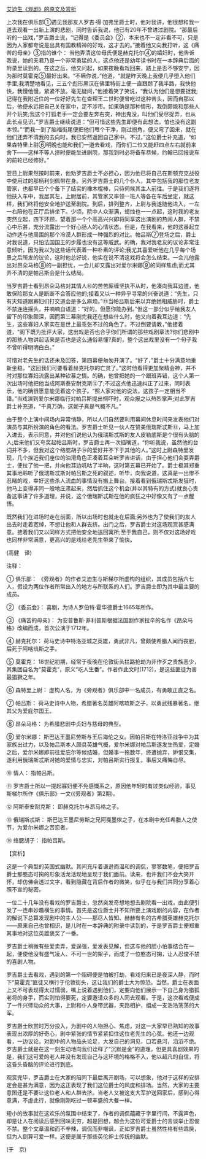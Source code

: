 [艾迪生《观剧》的原文及赏析](https://www.vrrw.net/wx/12231.html)

上次我在俱乐部①遇见我那友人罗吉·得·加弗里爵士时，他对我讲，他很想和我一道去观看一出新上演的悲剧，同时告诉我说，他已有20年不曾进过剧院。“那最后听的一出戏，”罗吉爵士说，“记得是《委员会》②，本来也不一定非看不可，只是因为人家都夸说是出具有国教精神的好戏，这才去的。”接着他又向我打听，这《痛苦的母亲》③指的谁个： 当他弄清这位母氏便是赫克托尔④的孀妇时，他告诉我说，她的夫君乃是一个非常勇猛的人，这点他还是幼年读书时在一本辞典后面的附录里读到的。在这之后，他又问起，如果夜晚看戏回来，路上是否不够安宁，因为那时莫霍克⑤最好出来。“不瞒你说，”他道，“就是昨天晚上我便几乎堕入他们手里;我清楚地看见，三五个彪形黑汉在佛里特街上便一直跟踪了我半路，我快他快，我慢他慢，紧紧不放。毫无疑问，”他接着笑了笑说，“我认为他们是想要捉我;记得在我附近住的一位好好先生在查理王二世时便曾吃过这种苦头，因而自那以后，他便永远把自己关在家中，足不涉市。如果确是那种情形，我倒颇能和那些人开个玩笑;我这个打狐老手一定会要左奔右突，神出鬼没，叫他们受尽捉弄，也从此长点见识。”罗吉爵士继续说道：“但可惜这些先生即便有此想法，怕也没有这副本领。”“而我一到了脑福街尾便把他们甩个干净，刚过拐角，便又弯了回来，就在他们还弄不清我的去向时，我已安然返回自己家中。不过，”这位爵士补充道，“如果森特里上尉⑥明晚也能和我们一道去看戏，而你们二位又能赶四点左右就前来舍下——这样不等人挤时便能坐进剧院，那我到时必将备车恭候，约翰已回报说车的前轮已经修好。”

翌日上尉果然按时前来，他劝罗吉爵士不必担心，因为他已将自己在斯顿克克战役中使用过的那柄利剑佩带在身。另外罗吉爵士的几个仆人，其中包括我的那位老友管家，也都早已个个备下了结实的橡木棍棒，只待伺候其主人前往。于是我们遂将他扶入车中，我居其左，上尉居前，其管家又率领一班人等各在车后坐定，就这样，我们终将他安全地护送至剧院。到后，排列整齐，上尉与我遂随他进入，一左一右陪他在正厅后排坐下。少顷，院中人众渐满，蜡烛也一一点起，这时我的老友突然立起，四下环顾，望着那一个个高高兴兴即将同享这出演剧的热闹人群，不禁心中乐甚，充分流露出一个好心肠人的心情状态。但是，在我看来，他的这番起立动作适与他周围的那个冷漠人群形成一种强烈的对比。帕吕斯⑦登场之后，爵士对我说道，只怕法国国王的步履也没有这等威武。的确，我对我老友的议论非常注意倾听，因为我以为这些话代表着一种朴素的评论;我尤其喜爱听他在几乎每个场景之后所发的议论，这时他总好说，他实在说不清这戏将会怎么结束。一会儿他露出对昂朵马格⑧的一副担忧，一会儿却又露出对爱尔米娜⑨的同样焦虑;而尤其弄不清的是帕吕斯会是什么结局。



当罗吉爵士看到昂朵马格对其情人⑩的苦苦厮缠坚执不从时，他凑向我耳边道，他敢保险那女人是断断不会答应他的;接着又以一种异乎寻常的兴奋说道：“先生，只有天知道跟寡妇们打交道会是多么麻烦。”⑪当帕吕斯后来以弃绝她相威胁时，爵士不禁连连摇头，并喃喃自语道：“好的，但愿你能办到。”但这一部分似乎给我友人留下的印象颇深，因而第三幕刚完我还在想些什么时，他又向着我耳边道：“先生，这些寡妇人家实在是世上最乖张不过的角色了。不过倒要请教，”他接着道，“阁下既为批评大家，这出戏是否也合乎你们所谓的那些戏剧章法?你们悲剧中的那些人物讲起话来是否也是这么通俗易懂?真的，整个这出戏里没有一个句子我不曾听得明明白白。”

可惜对老先生的话还未及回答，第四幕便匆匆开演了。“好了，”爵士十分满意地重新坐稳，“这回我们可要看着赫克托尔的亡灵了。”这时他看得更加聚精会神，并不时对那位寡妇流露出某种钦慕之情。的确，他曾把她的一个跟班弄错，这个人第一次出场时他把他当成阿斯泰安耐克斯⑫了;不过这点他迅速纠正了过来，同时表示，他的确很愿意能见着这个孩子。“照人家对他的说法，这孩子一定相当不错。”当戏演到爱尔米娜临行对帕吕斯提出恫吓时，观众报之以热烈掌声;对此罗吉爵士补充道，“千真万确，这妮子真是气概不凡。”

由于整个上演中间场内异常悄静，所以人们自然要利用幕间休息时间来发表他们对演员与其所扮演的角色的看法。罗吉爵士听见一伙人在赞美俄瑞斯忒斯⑬，马上加入进去，表示同意，并对他们说他认为俄瑞斯忒斯的友人皮勒底斯是个很有头脑的人;后来他们又夸奖起帕吕斯时，罗吉爵士再一次插嘴道，“你听我说，虽然他的台词并不多，但我对这个络腮胡子⑭的爱好并不下于其他的人。”这时上尉森特里发现，几个挨近我们座位的油滑角色正凑着耳朵听罗吉讲话，由于担心他们会耍弄爵士，便拉了他一把，并向他耳边叽咕了半晌，这时第五幕已开始了。爵士极其郑重其事地聆听了俄瑞斯忒斯对帕吕斯之死的叙述，听毕，向我说道，这真是一出惨不忍睹的戏，幸好这些杀人流血的事情没有搬上舞台。接着看到俄瑞斯忒斯发狂时，他马上变得非同一般地庄肃起来，然后抓住这个机会(并以其特有的方式)就良心责备这事讲了许多道理，并说，这个俄瑞斯忒斯在他的疯狂之中好像又有了一点醒悟。

既然我们在进场时走在前面，所以出场时也就走在后面;另外也为了使我们的友人出去时走着宽绰，不想让他和人群去挤。出门之后，罗吉爵士对这场观赏甚感满意。接着我们又以同样方式把他安全地送回寓所;至于我自己，则不仅对这场好戏也同样非常满意，更高兴的是戏给老先生带来了愉快。

(高健　译)

注释：

① 俱乐部： 《旁观者》的作者艾迪生与斯梯尔所虚构的组织，其成员包括六七人，假设为两位作者所常出入的地方与所联系的人们。罗吉爵士即为其中最主要的成员。

② 《委员会》： 喜剧，为诗人罗伯特·霍华德爵士1665年所作。

③ 《痛苦的母亲》： 为安普鲁斯·菲利普斯根据法国剧作家拉辛的名作《昂朵马格》改编而成，首次公演于1712年。

④ 赫克托尔： 荷马史诗中特洛亚城之英雄，勇武非凡，曾颇使希腊人闻而丧胆，后死于阿喀琉斯之手。

⑤ 莫霍克： 18世纪初期，经常于夜晚在伦敦街头拦路抢劫为非作歹之贵族恶少，其集团自名为“莫霍克”，原义“吃人生番”。作者作此文时(1712)，是这些匪徒为害最猖獗之年。

⑥ 森特里上尉： 虚构人名，为《旁观者》俱乐部中一名成员，有勇敢正直之名。

⑦ 帕吕斯： 荷马史诗中人物，希腊著名英雄阿喀琉斯之子，以勇武残暴著名，继其父为爱庇尔国王。

⑧ 昂朵马格： 为希腊悲剧中贞妇与慈母的典型。

⑨ 爱尔米娜： 斯巴达王墨尼劳斯与王后海伦之女。因帕吕斯在特洛亚战争中为其家族出过力，以及帕吕斯本人颇具英雄气概，爱尔米娜对帕吕斯遂发生热爱，定婚之后，爱尔米娜即前往爱庇尔等候结婚，但婚事一拖数年，终遭抛弃，妒恨交集，遂利用俄瑞斯忒斯对她的爱情与忠实，对帕吕斯实行报复。事后又痛悔自尽。

⑩ 情人： 指帕吕斯。

⑪ 罗吉爵士所以一提起寡妇便不免感慨系之，原因他年轻时有过类似经验，事见斯梯尔所作《俱乐部》一文(《旁观者》第2期)。

⑫ 阿斯泰安耐克斯： 即赫克托尔与昂马格之子。

⑬ 俄瑞斯忒斯： 斯巴达王墨尼劳斯之兄阿戛墨侬之子，在本剧中充任希腊人之使节，为爱尔米娜之苦恋者。

⑭ 络腮胡子： 指帕吕斯。

【赏析】

这是一个典型的英国式幽默。其间充斥着谦逊而温和的调侃，寥寥数笔，便把罗吉爵士那憨态可掬的形象活龙活现地呈现于我们面前。读来，也许我们不会大笑开怀，却仿佛会透过文字，看到隐藏在背后作者的微笑，似乎在与我们共同分享着心照不宣的秘密。

一位二十几年没有看戏的罗吉爵士，忽然突发奇想地想去剧院看一出戏，由此便引发了一连串妙趣横生的事情。首先是这位爵士并不知所要上演戏剧的内容，在作者的解说下总算发现剧中的主人公——那尽人皆知、赫赫有名的古希腊英雄赫克托尔——原来自己也曾相识，是儿时在一本辞典的附录中读到的，于是罗吉爵士便郑重其事地对这位英雄褒奖了一番。

罗吉爵士稍微有些爱卖弄，爱逞强，爱发表见解，但这与他的胆小怕事结合在一起，便使他没有盛气凌人、不可一世的架子，而成了一位憨态可掬，让人忍俊不禁的喜剧人物。

罗吉爵士去看戏，遇到的第一个阻碍便是怕被打劫，看戏归来已是夜深人静，而时下“莫霍克”匪徒又横行于伦敦街头，这让我们的爵士大为惊恐。当然，爵士在表面上又不可表现得太过懦弱，嘴上说着遇到他们，定要向他们展示一下自己身为猎狐老将的身手，而实则怕得要死，定要邀请众多的人同去观看。于是，这次看戏便成了一件兴师动众的大事，上尉和仆人身带武器，夹路相护，组成一支浩浩荡荡的大军。

罗吉爵士欣赏时万分投入，为剧中的人物担心、焦虑，对这一大家早已熟知的故事表现出浓厚的好奇心，剧中紧张的情节紧紧扣住这位老先生的心弦。他还一边观看，一边议论，对剧中的人物品头论足，大发自己的洞见，口若悬河，滔滔不绝。罗吉爵士就是在这一刻生动地向我们诠释了“沉默是金”的道理，但更具喜剧效果的是，我们这可爱的老人并没有发现自己与这环境的格格不入，他以超凡的自信，将这昏头昏脑的评论进行到底。

观赏完毕，罗吉爵士在大家的陪同下最后离开剧场，可以想象，他对于这样的安排定会是甚为满意，因为这正表现了我们这位爵士的风度和排场。当然，大家的主要意图还是不要让这位老人和人群去挤。当老人又被这支大军护送回家后，感到心得意满，不虚此行，就像刚刚吃过一顿丰盛的大餐一样。

短小的故事就在这欢乐的氛围中结束了，作者的调侃蕴藏于字里行间，不露声色，却是让人在阅读后感到回味无穷，越是回想，越会为这位可爱爵士的言谈举止忍俊不禁。整个文章温和而不辛辣，调侃而非嘲讽，正如罗吉爵士虽然性格有些乖戾，但为人倒算可爱一样。这便是属于那些英伦绅士传统的幽默。

(于　京)

